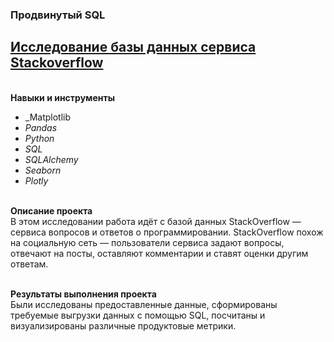 ### Продвинутый SQL
## [Исследование базы данных сервиса Stackoverflow](https://github.com/OrlovaD/Portfolio/blob/main/SQL%20Research%20stackoverflow/10_sql_advanced_project.ipynb) 
<br />**Навыки и инструменты**<br />
* _Matplotlib
* _Pandas_
* _Python_
* _SQL_
* _SQLAlchemy_
* _Seaborn_
* _Plotly_<br />

<br />**Описание проекта**<br />
В этом исследовании работа идёт с базой данных StackOverflow — сервиса вопросов и ответов о программировании. StackOverflow похож на социальную сеть — пользователи сервиса задают вопросы, отвечают на посты, оставляют комментарии и ставят оценки другим ответам.<br />

<br />**Результаты выполнения проекта**<br />
Были исследованы предоставленные данные, сформированы требуемые выгрузки данных с помощью SQL, посчитаны и визуализированы различные продуктовые метрики.
